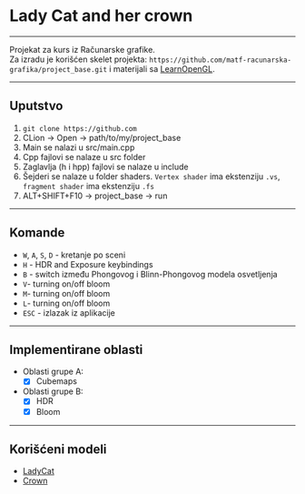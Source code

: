 # Lady Cat and her crown
----------------
Projekat za kurs iz Računarske grafike.  
Za izradu je korišćen skelet projekta: `https://github.com/matf-racunarska-grafika/project_base.git` i materijali sa [LearnOpenGL](https://learnopengl.com/).  


----------------

## Uputstvo
1. `git clone https://github.com`
2. CLion -> Open -> path/to/my/project_base
3. Main se nalazi u src/main.cpp
4. Cpp fajlovi se nalaze u src folder
5. Zaglavlja (h i hpp) fajlovi se nalaze u include
6. Šejderi se nalaze u folder shaders. `Vertex shader` ima ekstenziju `.vs`, `fragment shader` ima ekstenziju `.fs`
7. ALT+SHIFT+F10 -> project_base -> run

----------------

## Komande
- `W`, `A`, `S`, `D` - kretanje po sceni
- `H` - HDR and Exposure keybindings
- `B` - switch između Phongovog i Blinn-Phongovog modela osvetljenja
- `V`- turning on/off bloom 
- `M`- turning on/off bloom 
- `L`- turning on/off bloom
- `ESC` - izlazak iz aplikacije

---------------

## Implementirane oblasti
- Oblasti grupe A:
    - [x] Cubemaps
- Oblasti grupe B:
    - [x] HDR
    - [x] Bloom

---------------

## Korišćeni modeli
- [LadyCat](https://free3d.com/3d-model/ladycat-284493.html)
- [Crown](https://sketchfab.com/3d-models/diamond-crown-278f1a6651c143399dd6dbf02f536193)